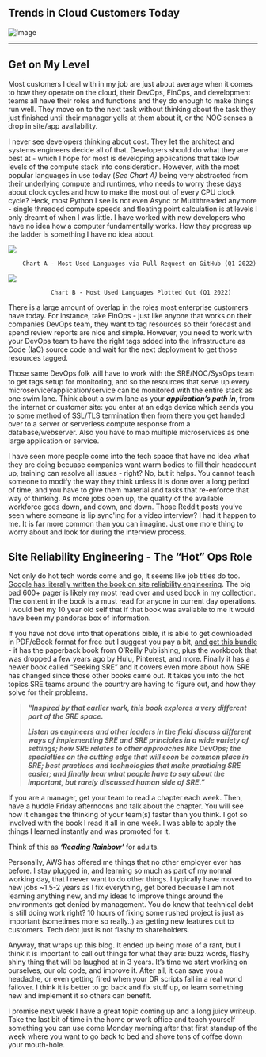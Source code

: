## Trends in Cloud Customers Today

![Image](https://substackcdn.com/image/fetch/w_1456,c_limit,f_auto,q_auto:good,fl_progressive:steep/https%3A%2F%2Fbucketeer-e05bbc84-baa3-437e-9518-adb32be77984.s3.amazonaws.com%2Fpublic%2Fimages%2F1661019f-7c46-4a5e-9880-f3303ab73f74_1346x427.jpeg)


* * *

Get on My Level
---------------

Most customers I deal with in my job are just about average when it comes to how they operate on the cloud, their DevOps, FinOps, and development teams all have their roles and functions and they do enough to make things run well. They move on to the next task without thinking about the task they just finished until their manager yells at them about it, or the NOC senses a drop in site/app availability.

I never see developers thinking about cost. They let the architect and systems engineers decide all of that. Developers should do what they are best at - which I hope for most is developing applications that take low levels of the compute stack into consideration. However, with the most popular languages in use today (_See Chart A)_ being very abstracted from their underlying compute and runtimes, who needs to worry these days about clock cycles and how to make the most out of every CPU clock cycle? Heck, most Python I see is not even Async or Multithreaded anymore - single threaded compute speeds and floating point calculation is at levels I only dreamt of when I was little. I have worked with new developers who have no idea how a computer fundamentally works. How they progress up the ladder is something I have no idea about.



![](https://cdn.hashnode.com/res/hashnode/image/upload/v1660849552832/R-ufQRaVit.png)


        Chart A - Most Used Languages via Pull Request on GitHub (Q1 2022)



![](https://cdn.hashnode.com/res/hashnode/image/upload/v1660849554052/oJW4KqrsR.png)


                Chart B - Most Used Languages Plotted Out (Q1 2022)

There is a large amount of overlap in the roles most enterprise customers have today. For instance, take FinOps - just like anyone that works on their companies DevOps team, they want to tag resources so their forecast and spend review reports are nice and simple. However, you need to work with your DevOps team to have the right tags added into the Infrastructure as Code (IaC) source code and wait for the next deployment to get those resources tagged.

Those same DevOps folk will have to work with the SRE/NOC/SysOps team to get tags setup for monitoring, and so the resources that serve up every microservice/application/service can be monitored with the entire stack as one swim lane. Think about a swim lane as your _**application’s path in**_, from the internet or customer site: you enter at an edge device which sends you to some method of SSL/TLS termination then from there you get handed over to a server or serverless compute response from a database/webserver. Also you have to map multiple microservices as one large application or service.

I have seen more people come into the tech space that have no idea what they are doing becuase companies want warm bodies to fill their headcount up, training can resolve all issues - right? No, but it helps. You cannot teach someone to modify the way they think unless it is done over a long period of time, and you have to give them material and tasks that re-enforce that way of thinking. As more jobs open up, the quality of the available workforce goes down, and down, and down. Those Reddit posts you’ve seen where someone is lip sync'ing for a video interview? I had it happen to me. It is far more common than you can imagine. Just one more thing to worry about and look for during the interview process.

Site Reliability Engineering - The “Hot” Ops Role
-------------------------------------------------

Not only do hot tech words come and go, it seems like job titles do too. [Google has literally written the book on site reliability engineering](https://sre.google/sre-book/table-of-contents/). The big bad 600+ pager is likely my most read over and used book in my collection. The content in the book is a must read for anyone in current day operations. I would bet my 10 year old self that if that book was available to me it would have been my pandoras box of information.

If you have not dove into that operations bible, it is able to get downloaded in PDF/eBook format for free but I suggest you pay a bit, [and get this bundle](https://www.amazon.com/hz/wishlist/ls/3QEMW4VPQ95LV?ref_=wl_share) - it has the paperback book from O’Reilly Publishing, plus the workbook that was dropped a few years ago by Hulu, Pinterest, and more. Finally it has a newer book called “Seeking SRE” and it covers even more about how SRE has changed since those other books came out. It takes you into the hot topics SRE teams around the country are having to figure out, and how they solve for their problems.

> _**“Inspired by that earlier work, this book explores a very different part of the SRE space.**_
> 
> _**Listen as engineers and other leaders in the field discuss different ways of implementing SRE and SRE principles in a wide variety of settings; how SRE relates to other approaches like DevOps; the specialties on the cutting edge that will soon be common place in SRE; best practices and technologies that make practicing SRE easier; and finally hear what people have to say about the important, but rarely discussed human side of SRE.”**_

If you are a manager, get your team to read a chapter each week. Then, have a huddle Friday afternoons and talk about the chapter. You will see how it changes the thinking of your team(s) faster than you think. I got so involved with the book I read it all in one week. I was able to apply the things I learned instantly and was promoted for it.

Think of this as _**‘Reading Rainbow’**_ for adults.

Personally, AWS has offered me things that no other employer ever has before. I stay plugged in, and learning so much as part of my normal working day, that I never want to do other things. I typically have moved to new jobs ~1.5-2 years as I fix everything, get bored becuase I am not learning anything new, and my ideas to improve things around the environments get denied by management. You do know that technical debt is still doing work right? 10 hours of fixing some rushed project is just as important (sometimes more so really..) as getting new features out to customers. Tech debt just is not flashy to shareholders.

Anyway, that wraps up this blog. It ended up being more of a rant, but I think it is important to call out things for what they are: buzz words, flashy shiny thing that will be laughed at in 3 years. It’s time we start working on ourselves, our old code, and improve it. After all, it can save you a headache, or even getting fired when your DR scripts fail in a real world failover. I think it is better to go back and fix stuff up, or learn something new and implement it so others can benefit.

I promise next week I have a great topic coming up and a long juicy writeup. Take the last bit of time in the home or work office and teach yourself something you can use come Monday morning after that first standup of the week where you want to go back to bed and shove tons of coffee down your mouth-hole.